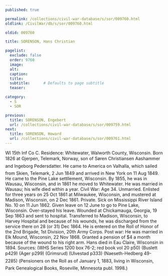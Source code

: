 ```yaml
---
published: true

permalink: /collections/civil-war-database/s/sor/009760.html
oldlink: /CivilWar/db/s/sor/009760.html

oldid: 009760

title: SORENSON, Hans Christian

pagelist:
  exclude: false
  order: 9760
  image: 
  alt:
  caption:
  title:
  subtitle:      # Defaults to page subtitle
  teaser:

category: 
  - S 
  - SOR

previous:
  title: SORENSON, Engebert
  url: /collections/civil-war-database/s/sor/009759.html  
next:
  title: SORENSON, Howard
  url: /collections/civil-war-database/s/sor/009761.html   
---
```

WI 15th Inf Co C. Residence: Whitewater, Walworth County, Wisconsin. Born &#147;1826 at Gjerpen, Telemark, Norway, son of S&oslash;ren Christiansen Aashammer and Ingeborg Pedersdatter. He came to America on &#147;Valhalla&#148;, which sailed from Skien, Telemark, 2 Jun 1849 and arrived in New York on 11 Aug 1849. He came to the Pine Lake settllement, Wisconsin. By 1855, he was in Wausau, Wisconsin, and in 1861 he moved to Whitewater. He was married in Wausau; his wife died within a year. Civil War: Age 34. Unmarried. Enlisted for three years on 25 Oct 1861 at Milwaukee, Wisconsin, and mustered at Madison, Wisconsin, on 2 Dec 1861. Private. Sick on Mississippi River Island No. 10 on 11 Jun 1862. Given leave on 12 June to go to Pine Lake, Wisconsin. Over-stayed his leave. Wounded at Chickamauga, Georgia, 19 Sep 1863 and sent to hospital. Transferred to Madison, Wisconsin, to Harvey Hospital and because of his wounds, he was discharged from the service there on 28 (or 31) Dec 1864. He is entered on the Roll of Honor of the 2nd Brigade, 1st Division, 20th Army Corps. Post war: He was married in Elk Mound, Wisconsin, 22 Nov 1868. Granted a pension of $4 a month because of the wound to his right arm. Hans died in Eau Claire, Wisconsin in 1894. Sources: (WHS Series 1200 box 76-2; red book vol 20 p50) (Buslett p429) (Ager p299) (Grimsrud) (Ulvestad p333) (Naeseth-Hedberg &#146;49-2285) (&#147;Pensioners on the Roll as of January 1, 1883, living in Wisconsin&#148;, Park Genealogical Books, Roseville, Minnesota publ. 1998.)